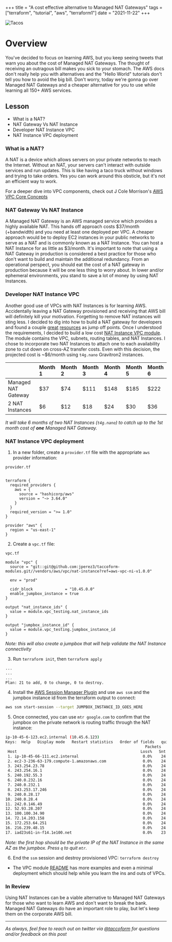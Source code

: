 +++
title =  "A cost effective alternative to Managed NAT Gateways"
tags = ["terraform", "tutorial", "aws", "terraform1"]
date = "2021-11-22"
+++


![Tacos](https://taccoform-blog.sfo2.digitaloceanspaces.com/static/post/tfm_p5/header.jpg)


# Overview

You've decided to focus on learning AWS, but you keep seeing tweets that warn you about the cost of Managed NAT Gateways. The thought of receiving an outragous bill makes you sick to your stomach. The AWS docs don't really help you with alternatives and the "Hello World" tutorials don't tell you how to avoid the big bill. Don't worry, today we're gonna go over Managed NAT Gateways and a cheaper alternative for you to use while learning all 150+ AWS services. 


## Lesson

* What is a NAT?
* NAT Gateway Vs NAT Instance
* Developer NAT Instance VPC
* NAT Instance VPC deployment


### What is a NAT?

A NAT is a device which allows servers on your private networks to reach the Internet. Without an NAT, your servers can't interact with outside services and run updates. This is like having a taco truck without windows and trying to take orders. Yes you can work around this obsticle, but it's not an efficient way to work. 

For a deeper dive into VPC components, check out J Cole Morrison's [AWS VPC Core Concepts](https://start.jcolemorrison.com/aws-vpc-core-concepts-analogy-guide/)

### NAT Gateway Vs NAT Instance


A Managed NAT Gateway is an AWS managed service which provides a highly available NAT. This hands off approach costs $37/month (+bandwidth) and you need at least one deployed per VPC. A cheaper approach would be to deploy EC2 instances in your public networks to serve as a NAT and is commonly known as a NAT Instance. You can host a NAT Instance for as little as $3/month. It's important to note that using a NAT Gateway in production is considered a best practice for those who don't want to build and maintain the additional redundancy. From an operational perspect, you should eat the cost of a NAT gateway in production because it will be one less thing to worry about. In lower and/or ephemeral environments, you stand to save a lot of money by using NAT Instances. 



### Developer NAT Instance VPC 

Another good use of VPCs with NAT Instances is for learning AWS. Accidentally leaving a NAT Gateway provisioned and receiving that AWS bill will definitely kill your motivation. Forgetting to remove NAT instances will sting less. I decided to dig into how to build a NAT gateway for developers and found a couple [great](https://www.kabisa.nl/tech/cost-saving-with-nat-instances/) [resources](https://github.com/Disgruntled/terraform_examples) as jump off points. Once I understood the requirements, I decided to build a low cost [NAT Instance VPC module](https://github.com/jperez3/taccoform-modules/tree/main/vendors/aws/vpc/nat-instance). The module contains the VPC, subnets, routing tables, and NAT Instances. I chose to incorporate two NAT Instances to attach one to each availability zone to cut down on cross-AZ transfer costs. Even with this decision, the projected cost is ~$6/month using `t4g.nano` Gravitron2 instances.    

|                     | Month 1 | Month 2 | Month 3 | Month 4 | Month 5 | Month 6 |
| :------------------ | :------ | :------ | :------ |:------- |:------- |:------- |
| Managed NAT Gateway | $37     | $74     | $111    | $148    | $185    | $222    |
| 2 NAT Instances     | $6      | $12     | $18     | $24     | $30     | $36     |

_It will take 6 months of two NAT Instances (`t4g.nano`) to catch up to the 1st month cost of **one** Managed NAT Gateway._


### NAT Instance VPC deployment


1. In a new folder, create a `provider.tf` file with the appropriate `aws` provider information:

`provider.tf`
```hcl

terraform {
  required_providers {
    aws = {
      source = "hashicorp/aws"
      version = "~> 3.64.0"
    }
  }
  required_version = ">= 1.0"
}

provider "aws" {
  region = "us-east-1"
}
```

2. Create a `vpc.tf` file:


`vpc.tf`
```hcl
module "vpc" {
  source = "git::git@github.com:jperez3/taccoform-modules.git//vendors/aws/vpc/nat-instance?ref=aws-vpc-ni-v1.0.0"

  env = "prod"

  cidr_block              = "10.45.0.0"
  enable_jumpbox_instance = true
}

output "nat_instance_ids" {
  value = module.vpc_testing.nat_instance_ids
}

output "jumpbox_instance_id" {
  value = module.vpc_testing.jumpbox_instance_id
}

```
_Note: this will also create a jumpbox that will help validate the NAT Instance connectivity_


3. Run `terraform init`, then `terraform apply`

```bash
...
...
...
Plan: 21 to add, 0 to change, 0 to destroy.
```
4. Install the [AWS Session Manager Plugin](https://docs.aws.amazon.com/systems-manager/latest/userguide/session-manager-working-with-install-plugin.html) and use `aws ssm` and the jumpbox instance id from the terraform output to connect:

```bash
aws ssm start-session --target JUMPBOX_INSTANCE_ID_GOES_HERE
```

5. Once connected, you can use `mtr google.com` to confirm that the jumpbox on the private network is routing traffic through the NAT instance:

```bash
ip-10-45-6-123.ec2.internal (10.45.6.123)                                    2021-11-22T16:09:08+0000
Keys:  Help   Display mode   Restart statistics   Order of fields   quit
                                                             Packets               Pings
 Host                                                      Loss%   Snt   Last   Avg  Best  Wrst StDev
 1. ip-10-45-66-111.ec2.internal                            0.0%    24    0.1   0.1   0.1   0.1   0.0
 2. ec2-3-236-63-179.compute-1.amazonaws.com                0.0%    24    7.6  16.0   1.4  84.3  21.8
 3. 243.254.23.78                                           0.0%    24    0.3   0.4   0.3   0.5   0.0
 4. 243.254.16.1                                            0.0%    24    0.3   0.3   0.2   0.4   0.0
 5. 240.192.55.3                                            0.0%    24    0.3   0.4   0.3   0.4   0.1
 6. 240.0.232.16                                            0.0%    24    0.3   0.3   0.2   0.3   0.0
 7. 240.0.232.1                                             0.0%    24    0.3   0.3   0.2   0.3   0.0
 8. 243.253.17.246                                          0.0%    24    0.4   0.4   0.4   0.5   0.0
 9. 240.0.28.17                                             0.0%    24    0.4   0.4   0.3   0.4   0.0
10. 240.0.28.4                                              0.0%    24  689.6 647.6 517.3 720.6  46.8
11. 242.0.146.49                                            0.0%    24    0.4   1.0   0.3   6.4   1.7
12. 52.93.28.207                                            0.0%    24    0.8   1.1   0.5   4.1   0.9
13. 100.100.34.90                                           0.0%    24    0.7   2.0   0.5  18.9   4.0
14. 72.14.203.158                                           0.0%    24    6.8   1.8   1.1   6.8   1.5
15. 172.253.64.251                                          0.0%    24    1.0   1.0   1.0   1.0   0.0
16. 216.239.48.15                                           0.0%    24    1.9   1.8   1.5   2.3   0.1
17. iad23s61-in-f14.1e100.net                               0.0%    23    0.9   0.9   0.9   1.0   0.0

```
_Note: the first hop should be the private IP of the NAT Instance in the same AZ as the jumpbox. Press `q` to quit `mtr`._ 


6. End the `ssm` session and destroy provisioned VPC: `terraform destroy` 

* The VPC module [README](https://github.com/jperez3/taccoform-modules/blob/main/vendors/aws/vpc/nat-instance/README.md) has more examples and even a minimal deployment which should help while you learn the ins and outs of VPCs.

### In Review

Using NAT Instances can be a viable alternative to Managed NAT Gateways for those who want to learn AWS and don't want to break the bank. Managed NAT Gateways do have an important role to play, but let's keep them on the corporate AWS bill. 

---
_As always, feel free to reach out on twitter via [@taccoform](https://twitter.com/taccoform) for questions and/or feedback on this post_
